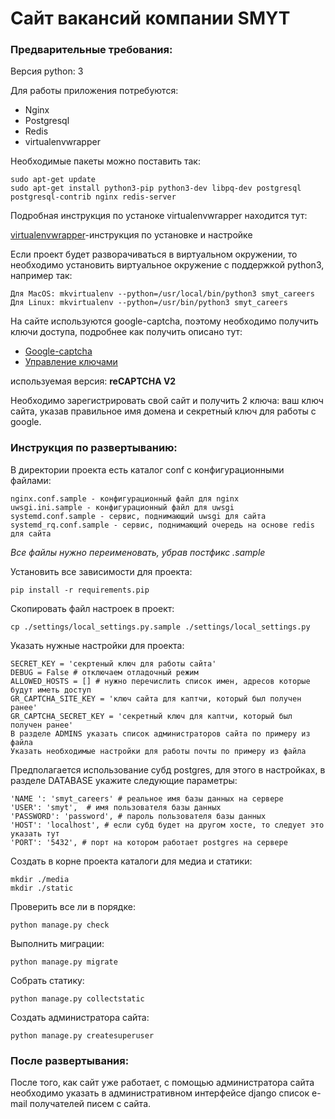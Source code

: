 # Сайт вакансий компании SMYT
### Предварительные требования:
Версия python: 3

Для работы приложения потребуются:
* Nginx
* Postgresql
* Redis
* virtualenvwrapper

Необходимые пакеты можно поставить так:
```
sudo apt-get update
sudo apt-get install python3-pip python3-dev libpq-dev postgresql postgresql-contrib nginx redis-server 
```
Подробная инструкция по устаноке virtualenvwrapper находится тут:

[virtualenvwrapper](http://virtualenvwrapper.readthedocs.io/en/latest/install.html)-инструкция по установке и настройке

Если проект будет разворачиваться в виртуальном окружении, то необходимо
установить виртуальное окружение с поддержкой python3, например так:
```
Для MacOS: mkvirtualenv --python=/usr/local/bin/python3 smyt_careers
Для Linux: mkvirtualenv --python=/usr/bin/python3 smyt_careers 
```
На сайте используются google-captcha, поэтому необходимо получить ключи доступа,
подробнее как получить описано тут: 
* [Google-captcha](https://developers.google.com/recaptcha/intro)
* [Управление ключами](https://www.google.com/recaptcha/admin#list)

используемая версия: **reCAPTCHA V2**

Необходимо зарегистрировать свой сайт и получить 2 ключа: ваш ключ сайта, указав правильное имя домена и секретный ключ для работы с google.

### Инструкция по развертыванию:
В директории проекта есть каталог conf с конфигурационными файлами:
```
nginx.conf.sample - конфигурационный файл для nginx
uwsgi.ini.sample - конфигурационный файл для uwsgi
systemd.conf.sample - сервис, поднимающий uwsgi для сайта
systemd_rq.conf.sample - сервис, поднимающий очередь на основе redis для сайта 

```
*Все файлы нужно переименовать, убрав постфикс .sample*

Установить все зависимости для проекта:
```
pip install -r requirements.pip
```
Скопировать файл настроек в проект:
```
cp ./settings/local_settings.py.sample ./settings/local_settings.py
```
Указать нужные настройки для проекта:
```
SECRET_KEY = 'секртеный ключ для работы сайта'
DEBUG = False # отключаем отладочный режим
ALLOWED_HOSTS = [] # нужно перечислить список имен, адресов которые будут иметь доступ
GR_CAPTCHA_SITE_KEY = 'ключ сайта для каптчи, который был получен ранее'
GR_CAPTCHA_SECRET_KEY = 'секретный ключ для каптчи, который был получен ранее'
В разделе ADMINS указать список администраторов сайта по примеру из файла 
Указать необходимые настройки для работы почты по примеру из файла
```
Предполагается использование субд postgres, для этого в настройках, в разделе DATABASE укажите следующие параметры:
```
'NAME ': 'smyt_careers' # реальное имя базы данных на сервере
'USER': 'smyt',  # имя пользователя базы данных
'PASSWORD': 'password', # пароль пользователя базы данных
'HOST': 'localhost', # если субд будет на другом хосте, то следует это указать тут
'PORT': '5432', # порт на котором работает postgres на сервере
```
Создать в корне проекта каталоги для медиа и статики:
```
mkdir ./media
mkdir ./static

```
Проверить все ли в порядке:
```
python manage.py check
```
Выполнить миграции:
```
python manage.py migrate
```
Собрать статику:
```
python manage.py collectstatic
```
Создать администратора сайта:
```
python manage.py createsuperuser
```
### После развертывания:
После того, как сайт уже работает, с помощью администратора сайта необходимо указать в административном интерфейсе django список e-mail получателей писем с сайта.

